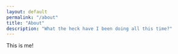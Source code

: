 ```yaml
---
layout: default
permalink: "/about"
title: "About"
description: "What the heck have I been doing all this time?"
---
```

This is me!